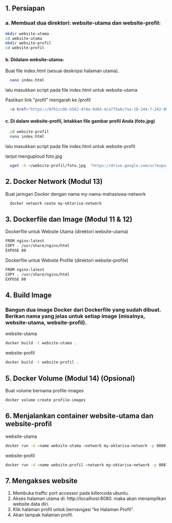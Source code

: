 
## 1. Persiapan

### a. Membuat dua direktori: website-utama dan website-profil:

```bash
mkdir website-utama
cd website-utama
mkdir website-profil
cd website-profil
```

#### b. Didalam website-utama:

Buat file index.html (sesuai deskripsi halaman utama).

```bash
  nano index.html
```
lalu masukkan script pada file index.html untuk website-utama

Pastikan link "profil" mengarah ke /profil

```bash
  <a href="https://8f61cc0b-b562-474a-9d64-4ca775a6c7aa-10-244-7-242-8081.papa.r.killercoda.com/">Profil</a>
```

#### c.	Di dalam website-profil, letakkan file gambar profil Anda (foto.jpg)

```bash
  cd website-profil
  nano index.html
```
lalu masukkan script pada file index.html untuk website-profil

lanjut menguploud foto.jpg

```bash
  wget -O ~/website-profil/foto.jpg  "https://drive.google.com/uc?export=download&id=146d3v2nlXNVrV2xj17KTrE4xy7i0eiKx" 
```

## 2. Docker Network (Modul 13)

Buat jaringan Docker dengan nama my-nama-mahasiswa-network

```bash
  docker network ceate my-oktarisa-network
```

## 3. Dockerfile dan Image (Modul 11 & 12)

Dockerfile untuk Website Utama (direktori website-utama)

```bash
FROM nginx:latest
COPY . /usr/share/nginx/html
EXPOSE 80
```
Dockerfile untuk Website Profile (direktori website-profile)

```bash
FROM nginx:latest
COPY . /usr/share/nginx/html
EXPOSE 80
```

## 4. Build Image

### Bangun dua image Docker dari Dockerfile yang sudah dibuat. Berikan nama yang jelas untuk setiap image (misalnya, website-utama, website-profil).

website-utama

```bash
docker build -t website-utama .
```

website-profil

```bash
docker build -t website-profil .
```

## 5. Docker Volume (Modul 14) (Opsional)

Buat volume bernama profile-images

```bash
docker volume create profile-images
```

## 6. Menjalankan container website-utama dan website-profil

website-utama

```bash
docker run -d –name website-utama –network my-oktarisa-network -p 8080:80 website-utama
```

website-profil

```bash
docker run -d –name website-profil –network my-oktarisa-network -p 8081:80 website-utama
```

## 7. Mengakses website

1. Membuka traffic port accessor pada killercoda ubuntu.
2. Akses halaman utama di: http://localhost:8080. maka akan menampilkan website data diri.
3. Klik halaman profil untuk bernavigasi “ke Halaman Profil”.
4. Akan tampak halaman profil.
